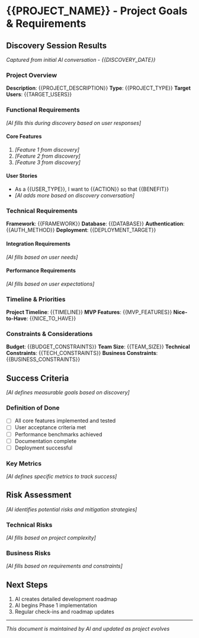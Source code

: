 # {{PROJECT_NAME}} - Project Goals & Requirements

## Discovery Session Results

_Captured from initial AI conversation - {{DISCOVERY_DATE}}_

### Project Overview

**Description**: {{PROJECT_DESCRIPTION}}
**Type**: {{PROJECT_TYPE}}
**Target Users**: {{TARGET_USERS}}

### Functional Requirements

_[AI fills this during discovery based on user responses]_

#### Core Features

1. _[Feature 1 from discovery]_
2. _[Feature 2 from discovery]_
3. _[Feature 3 from discovery]_

#### User Stories

- As a {{USER_TYPE}}, I want to {{ACTION}} so that {{BENEFIT}}
- _[AI adds more based on discovery conversation]_

### Technical Requirements

**Framework**: {{FRAMEWORK}}
**Database**: {{DATABASE}}
**Authentication**: {{AUTH_METHOD}}
**Deployment**: {{DEPLOYMENT_TARGET}}

#### Integration Requirements

_[AI fills based on user needs]_

#### Performance Requirements

_[AI fills based on user expectations]_

### Timeline & Priorities

**Project Timeline**: {{TIMELINE}}
**MVP Features**: {{MVP_FEATURES}}
**Nice-to-Have**: {{NICE_TO_HAVE}}

### Constraints & Considerations

**Budget**: {{BUDGET_CONSTRAINTS}}
**Team Size**: {{TEAM_SIZE}}
**Technical Constraints**: {{TECH_CONSTRAINTS}}
**Business Constraints**: {{BUSINESS_CONSTRAINTS}}

## Success Criteria

_[AI defines measurable goals based on discovery]_

### Definition of Done

- [ ] All core features implemented and tested
- [ ] User acceptance criteria met
- [ ] Performance benchmarks achieved
- [ ] Documentation complete
- [ ] Deployment successful

### Key Metrics

_[AI defines specific metrics to track success]_

## Risk Assessment

_[AI identifies potential risks and mitigation strategies]_

### Technical Risks

_[AI fills based on project complexity]_

### Business Risks

_[AI fills based on requirements and constraints]_

## Next Steps

1. AI creates detailed development roadmap
2. AI begins Phase 1 implementation
3. Regular check-ins and roadmap updates

---

_This document is maintained by AI and updated as project evolves_
